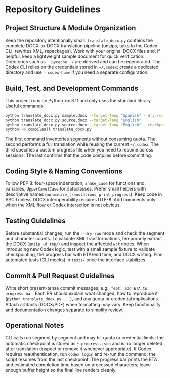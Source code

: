# Repository Guidelines

## Project Structure & Module Organization
Keep the repository intentionally small. `translate_docx.py` contains the complete DOCX-to-DOCX translation pipeline (unzips, talks to the Codex CLI, rewrites XML, repackages). Work with your original DOCX files and, if helpful, keep a lightweight sample document for quick verification. Directories such as `__pycache__/` are derived and can be regenerated. The Codex CLI relies on the credentials stored in `~/.codex`; create a dedicated directory and use `--codex-home` if you need a separate configuration.

## Build, Test, and Development Commands
This project runs on Python >= 3.11 and only uses the standard library. Useful commands:

```bash
python translate_docx.py sample.docx --target-lang "Spanish" --dry-run
python translate_docx.py source.docx --target-lang "English"
python translate_docx.py source.docx --target-lang "English" --checkpoint progress.json
python -m compileall translate_docx.py
```

The first command inventories segments without consuming quota. The second performs a full translation while reusing the current `~/.codex`. The third specifies a custom progress file when you need to resume across sessions. The last confirms that the code compiles before committing.

## Coding Style & Naming Conventions
Follow PEP 8: four-space indentation, `snake_case` for functions and variables, `UpperCamelCase` for dataclasses. Prefer small helpers with descriptive names (`normalize_translations`, `print_progress`). Keep code in ASCII unless DOCX interoperability requires UTF-8. Add comments only when the XML flow or Codex interaction is not obvious.

## Testing Guidelines
Before substantial changes, run the `--dry-run` mode and check the segment and character counts. To validate XML transformations, temporarily extract the DOCX (`unzip -d tmp/`) and inspect the affected `w:t` nodes. When introducing new Codex logic, test with a small sample fixture to validate checkpointing, the progress bar with ETA/end time, and DOCX writing. Plan automated tests (CLI mocks) in `tests/` once the interface stabilizes.

## Commit & Pull Request Guidelines
Write short present-tense commit messages, e.g., `feat: add ETA to progress bar`. Each PR should explain what changed, how to reproduce it (`python translate_docx.py ...`), and any quota or credential implications. Attach artifacts (DOCX/PDF) when formatting may vary. Keep functionality and documentation changes separate to simplify review.

## Operational Notes
CLI calls run segment by segment and may hit quota or credential limits; the automatic checkpoint is stored as `*.progress.json` and is no longer deleted after translation (inspect or remove it whenever appropriate). If Codex requires reauthentication, run `codex login` and re-run the command: the script resumes from the last checkpoint. The progress bar prints the ETA and estimated completion time based on processed characters; leave enough buffer height so the final line renders cleanly.
